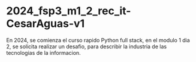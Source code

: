 # 2024_fsp3_m1_2_rec_it-CesarAguas-v1
En 2024, se comienza el curso rapido Python full stack, en el modulo 1 dia 2, se solicita realizar un desafio, para describir la industria de las tecnologias de la informacion.

